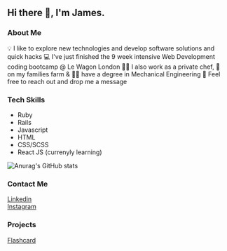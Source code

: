 ## Hi there 👋, I'm James.

### About Me
💡  I like to explore new technologies and develop software solutions and quick hacks
💻 I've just finished the 9 week intensive Web Development coding bootcamp @ Le Wagon London
👨‍🍳 I also work as a private chef, 🚜 on my families farm & 👷‍♂️ have a degree in Mechanical Engineering
📧 Feel free to reach out and drop me a message

### Tech Skills
- Ruby
- Rails
- Javascript
- HTML
- CSS/SCSS
- React JS (currenyly learning)

![Anurag's GitHub stats](https://github-readme-stats.vercel.app/api?username=JamesWordie&show_icons=true&theme=dark)

### Contact Me
[Linkedin](https://www.linkedin.com/in/james-wordie/)
<br>
[Instagram](https://www.instagram.com/jameswordie/)

### Projects
[Flashcard](http://www.flashcard.tech/)


<!--
**JamesWordie/JamesWordie** is a ✨ _special_ ✨ repository because its `README.md` (this file) appears on your GitHub profile.

Here are some ideas to get you started:

- 🔭 I’m currently working on ...
- 🌱 I’m currently learning ...
- 👯 I’m looking to collaborate on ...
- 🤔 I’m looking for help with ...
- 💬 Ask me about ...
- 📫 How to reach me: ...
- 😄 Pronouns: ...
- ⚡ Fun fact: ...
-->
